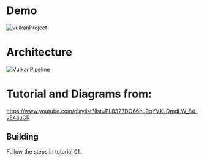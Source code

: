 # Demo
![vulkanProject](https://github.com/ricasbp/Vulkan-Project/assets/59062659/64e73350-ef6d-4641-9ed7-fabc7b7d8b0e)

# Architecture 
![VulkanPipeline](https://github.com/ricasbp/Vulkan-Project/assets/59062659/b81585c7-02e5-4cdb-826b-810a266426bc)


# Tutorial and Diagrams from:
https://www.youtube.com/playlist?list=PL8327DO66nu9qYVKLDmdLW_84-yE4auCR

## Building
Follow the steps in tutorial 01.
